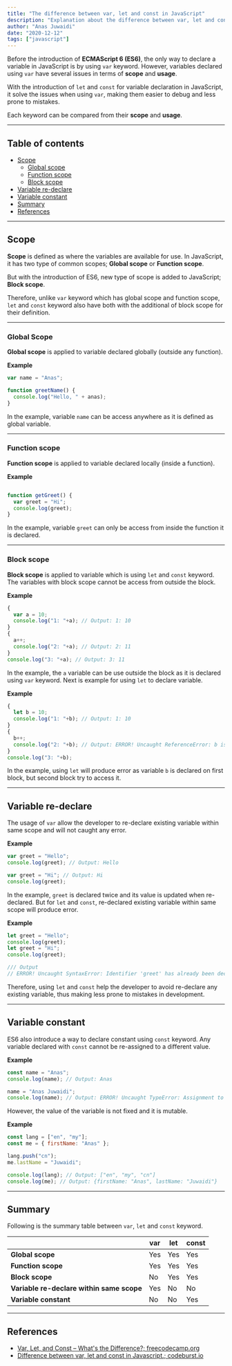 ```yaml
---
title: "The difference between var, let and const in JavaScript"
description: "Explanation about the difference between var, let and const in JavaScript"
author: "Anas Juwaidi"
date: "2020-12-12"
tags: ["javascript"]
---
```


Before the introduction of **ECMAScript 6 (ES6)**, the only way to declare a variable in JavaScript is by using `var` keyword. However, variables declared using `var` have several issues in terms of **scope** and **usage**.

With the introduction of `let` and `const` for variable declaration in JavaScript, it solve the issues when using `var`, making them easier to debug and less prone to mistakes.

Each keyword can be compared from their **scope** and **usage**.

---

## Table of contents
* [Scope](#scope)
  * [Global scope](#global-scope)
  * [Function scope](#function-scope)
  * [Block scope](#block-scope)
* [Variable re-declare](#variable-redeclare)
* [Variable constant](#variable-constant)
* [Summary](#summary)
* [References](#references)

---

<a name="scope"></a>
## Scope

**Scope** is defined as where the variables are available for use. In JavaScript, it has two type of common scopes; **Global scope** or **Function scope**.

But with the introduction of ES6, new type of scope is added to JavaScript; **Block scope**.

Therefore, unlike `var` keyword which has global scope and function scope, `let` and `const` keyword also have both with the additional of block scope for their definition.

---

<a name="global-scope"></a>
### Global Scope

**Global scope** is applied to variable declared globally (outside any function).

**Example**
```javascript
var name = "Anas";

function greetName() {
  console.log("Hello, " + anas);
}
```

In the example, variable `name` can be access anywhere as it is defined as global variable.

---

<a name="function-scope"></a>
### Function scope

**Function scope** is applied to variable declared locally (inside a function).

**Example**
```javascript

function getGreet() {
  var greet = "Hi";
  console.log(greet);
}
```

In the example, variable `greet` can only be access from inside the function it is declared.

---

<a name="block-scope"></a>
### Block scope

**Block scope** is applied to variable which is using `let` and `const` keyword. The variables with block scope cannot be access from outside the block.

**Example**
```javascript
{
  var a = 10;
  console.log("1: "+a); // Output: 1: 10
}
{
  a++;
  console.log("2: "+a); // Output: 2: 11
}
console.log("3: "+a); // Output: 3: 11
```

In the example, the `a` variable can be use outside the block as it is declared using `var` keyword.  Next is example for using `let` to declare variable.

**Example**
```javascript
{
  let b = 10;
  console.log("1: "+b); // Output: 1: 10
}
{
  b++;
  console.log("2: "+b); // Output: ERROR! Uncaught ReferenceError: b is not defined
}
console.log("3: "+b);
```

In the example, using `let` will produce error as variable `b` is declared on first block, but second block try to access it.

---

<a name="variable-redeclare"></a>
## Variable re-declare

The usage of `var` allow the developer to re-declare existing variable within same scope and will not caught any error.

**Example**
```javascript
var greet = "Hello";
console.log(greet); // Output: Hello

var greet = "Hi"; // Output: Hi
console.log(greet);
```

In the example, `greet` is declared twice and its value is updated when re-declared. But for `let` and `const`, re-declared existing variable within same scope will produce error.

**Example**
```javascript
let greet = "Hello";
console.log(greet);
let greet = "Hi";
console.log(greet);

/// Output
// ERROR! Uncaught SyntaxError: Identifier 'greet' has already been declared
```

Therefore, using `let` and `const` help the developer to avoid re-declare any existing variable, thus making less prone to mistakes in development.

---

<a name="variable-constant"></a>
## Variable constant

ES6 also introduce a way to declare constant using `const` keyword. Any variable declared with `const` cannot be re-assigned to a different value.

**Example**
```javascript
const name = "Anas";
console.log(name); // Output: Anas

name = "Anas Juwaidi";
console.log(name); // Output: ERROR! Uncaught TypeError: Assignment to constant variable.
```

However, the value of the variable is not fixed and it is mutable.

**Example**
```javascript
const lang = ["en", "my"];
const me = { firstName: "Anas" };

lang.push("cn");
me.lastName = "Juwaidi";

console.log(lang); // Output: ["en", "my", "cn"]
console.log(me); // Output: {firstName: "Anas", lastName: "Juwaidi"}
```

---

<a name="summary"></a>
## Summary

Following is the summary table between `var`, `let` and `const` keyword.

<div class="table-container">
	<table class="table is-striped is-bordered">
		<thead class="has-text-centered">
			<tr>
				<th></th>
				<th>var</th>
				<th>let</th>
				<th>const</th>
			</tr>
		</thead>
		<tbody>
			<tr>
				<td><b>Global scope</b></td>
				<td class="has-text-centered">Yes</td>
				<td class="has-text-centered">Yes</td>
				<td class="has-text-centered">Yes</td>
			</tr>
			<tr>
				<td><b>Function scope</b></td>
				<td class="has-text-centered">Yes</td>
				<td class="has-text-centered">Yes</td>
				<td class="has-text-centered">Yes</td>
			</tr>
			<tr>
				<td><b>Block scope</b></td>
				<td class="has-text-centered">No</td>
				<td class="has-text-centered">Yes</td>
				<td class="has-text-centered">Yes</td>
			</tr>
			<tr>
				<td><b>Variable re-declare within same scope</b></td>
				<td class="has-text-centered">Yes</td>
				<td class="has-text-centered">No</td>
				<td class="has-text-centered">No</td>
			</tr>
			<tr>
				<td><b>Variable constant</b></td>
				<td class="has-text-centered">No</td>
				<td class="has-text-centered">No</td>
				<td class="has-text-centered">Yes</td>
			</tr>
		</tbody>
	</table>
</div>

---

<a name="references"></a>
## References

* [Var, Let, and Const – What's the Difference?; freecodecamp.org](https://www.freecodecamp.org/news/var-let-and-const-whats-the-difference/)
* [Difference between var, let and const in Javascript.; codeburst.io](https://codeburst.io/difference-between-var-let-and-const-in-javascript-fbce2fba7b4)
